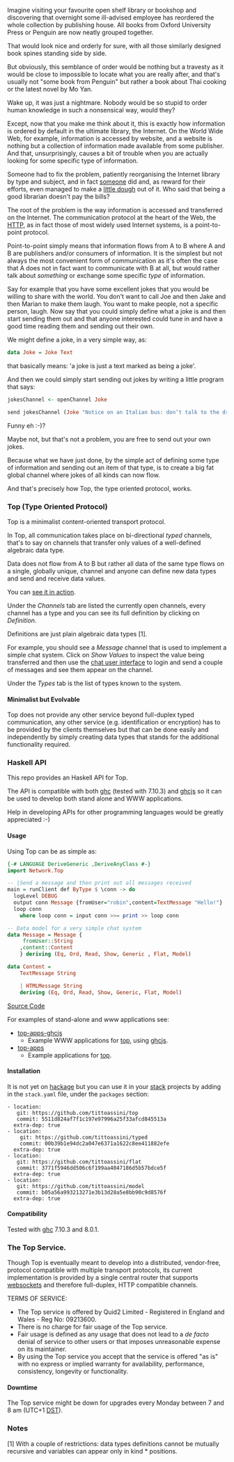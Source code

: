 
Imagine visiting your favourite open shelf library or bookshop and discovering that overnight some ill-advised employee has reordered the whole collection by publishing house. All books from Oxford University Press or Penguin are now neatly grouped together.

That would look nice and orderly for sure, with all those similarly designed book spines standing side by side.

But obviously, this semblance of order would be nothing but a travesty as it would be close to impossible to locate what you are really after, and that's usually not "some book from Penguin" but rather a book about Thai cooking or the latest novel by Mo Yan.

Wake up, it was just a nightmare. Nobody would be so stupid to order human knowledge in such a nonsensical way, would they?

Except, now that you make me think about it, this is exactly how information is ordered by default in the ultimate library, the Internet. On the World Wide Web, for example, information is accessed by website, and a website is nothing but a collection of information made available from some publisher. And that, unsurprisingly, causes a bit of trouble when you are actually looking for some specific type of information.

Someone had to fix the problem, patiently reorganising the Internet library by type and subject, and in fact [someone](http://google.com) did and, as reward for their efforts, even managed to make a [little dough](http://finance.yahoo.com/q?s=GOOG) out of it. Who said that being a good librarian doesn't pay the bills?

The root of the problem is the way information is accessed and transferred on the Internet. The communication protocol at the heart of the Web, the [HTTP](https://en.wikipedia.org/wiki/Hypertext_Transfer_Protocol), as in fact those of most widely used Internet systems, is a point-to-point protocol.

Point-to-point simply means that information flows from A to B where A and B are publishers and/or consumers of information. It is the simplest but not always the most convenient form of communication as it's often the case that A does not in fact want to communicate with B at all, but would rather talk about *something* or exchange some specific *type* of information.

Say for example that you have some excellent jokes that you would be willing to share with the world. You don't want to call Joe and then Jake and then Marian to make them laugh. You want to make people, not a specific person, laugh. Now say that you could simply define what a joke is and then start sending them out and that anyone interested could tune in and have a good time reading them and sending out their own.

We might define a joke, in a very simple way, as:

```haskell
data Joke = Joke Text
````

that basically means: 'a joke is just a text marked as being a joke'.

And then we could simply start sending out jokes by writing a little program that says:

```haskell
jokesChannel <- openChannel Joke 

send jokesChannel (Joke "Notice on an Italian bus: don’t talk to the driver, he needs his hands.")
```
Funny eh :-)? 

Maybe not, but that's not a problem, you are free to send out your own jokes.

Because what we have just done, by the simple act of defining some type of information and sending out an item of that type, is to create a big fat global channel where jokes of all kinds can now flow.

And that's precisely how Top, the type oriented protocol, works.

### Top (Type Oriented Protocol)

Top is a minimalist content-oriented transport protocol.

In Top, all communication takes place on bi-directional *typed* channels, that's to say on channels that transfer only values of a well-defined algebraic data type.

Data does not flow from A to B but rather all data of the same type flows on a single, globally unique, channel and anyone can define new data types and send and receive data values.

You can [see it in action](http://quid2.org/app/ui).

Under the *Channels* tab are listed the currently open channels, every channel has a type and you can see its full definition by clicking on *Definition*.

Definitions are just plain algebraic data types [1].

For example, you should see a *Message* channel that is used to implement a simple chat system. Click on *Show Values* to inspect the value being transferred and then use the [chat user interface](http://quid2.org/app/chat) to login and send a couple of messages and see them appear on the channel.

Under the *Types* tab is the list of types known to the system.

#### Minimalist but Evolvable

Top does not provide any other service beyond full-duplex typed communication, any other service (e.g. identification or encryption) has to be provided by the clients themselves but that can be done easily and independently by simply creating data types that stands for the additional functionality required.

### Haskell API

This repo provides an Haskell API for Top.

The API is compatible with both [ghc](https://www.haskell.org/ghc/) (tested with 7.10.3) and [ghcjs](https://github.com/ghcjs/ghcjs) so it can be used to develop both stand alone and WWW applications.

Help in developing APIs for other programming languages would be greatly appreciated :-)

#### Usage

Using Top can be as simple as:

```haskell
{-# LANGUAGE DeriveGeneric ,DeriveAnyClass #-}
import Network.Top

-- |Send a message and then print out all messages received
main = runClient def ByType $ \conn -> do
  logLevel DEBUG
  output conn Message {fromUser="robin",content=TextMessage "Hello!"}
  loop conn
    where loop conn = input conn >>= print >> loop conn

-- Data model for a very simple chat system
data Message = Message {
     fromUser::String
    ,content::Content
    } deriving (Eq, Ord, Read, Show, Generic , Flat, Model)

data Content =
    TextMessage String

    | HTMLMessage String
    deriving (Eq, Ord, Read, Show, Generic, Flat, Model)
```
[Source Code](https://github.com/tittoassini/top-apps/blob/master/app/hello.hs)

For examples of stand-alone and www applications see:

* [top-apps-ghcjs](https://github.com/tittoassini/top-apps-ghcjs)
  * Example WWW applications for [top](https://github.com/tittoassini/top), using [ghcjs](https://github.com/ghcjs/ghcjs).
* [top-apps](https://github.com/tittoassini/top-apps)
  * Example applications for [top](https://github.com/tittoassini/top).

#### Installation

It is not yet on [hackage](https://hackage.haskell.org/) but you can use it in your [stack](https://docs.haskellstack.org/en/stable/README/) projects by adding in the `stack.yaml` file, under the `packages` section:

````
- location:
   git: https://github.com/tittoassini/top
   commit: 5511d824af7f1c197e97996a25f33afcd845513a
  extra-dep: true
- location:
    git: https://github.com/tittoassini/typed
    commit: 00b39b1e94dc2a047e6371a1622c8ee411882efe
  extra-dep: true
- location:
   git: https://github.com/tittoassini/flat
   commit: 3771f5946dd506c6f199aa4047186d5b57bdce5f
  extra-dep: true
- location:
   git: https://github.com/tittoassini/model
   commit: b05a56a993213271e3b13d28a5e8bb90c9d8576f
  extra-dep: true
````

#### Compatibility

Tested with [ghc](https://www.haskell.org/ghc/) 7.10.3 and 8.0.1.

### The Top Service.

Though Top is eventually meant to develop into a distributed, vendor-free, protocol compatible with multiple transport protocols, its current implementation is provided by a single central router that supports [websockets](https://en.wikipedia.org/wiki/WebSocket) and therefore full-duplex, HTTP compatible channels.

TERMS OF SERVICE:
* The Top service is offered by Quid2 Limited - Registered in England and Wales - Reg No: 09213600.
* There is no charge for fair usage of the Top service. 
* Fair usage is defined as any usage that does not lead to a *de facto* denial of service to other users or that imposes unreasonable expense on its maintainer.
* By using the Top service you accept that the service is offered "as is" with no express or implied warranty for availability, performance, consistency, longevity or functionality.

#### Downtime
The Top service might be down for upgrades every Monday between 7 and 8 am (UTC+1 [DST](https://en.wikipedia.org/wiki/Daylight_saving_time)).

### Notes
[1] With a couple of restrictions: data types definitions cannot be mutually recursive and variables can appear only in kind * positions.
